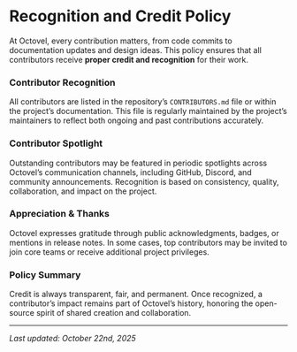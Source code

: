 # Recognition and Credit Policy

At Octovel, every contribution matters, from code commits to documentation updates and design ideas. This policy ensures that all contributors receive **proper credit and recognition** for their work.

### Contributor Recognition

All contributors are listed in the repository’s `CONTRIBUTORS.md` file or within the project’s documentation. This file is regularly maintained by the project’s maintainers to reflect both ongoing and past contributions accurately.

### Contributor Spotlight

Outstanding contributors may be featured in periodic spotlights across Octovel’s communication channels, including GitHub, Discord, and community announcements. Recognition is based on consistency, quality, collaboration, and impact on the project.

### Appreciation & Thanks

Octovel expresses gratitude through public acknowledgments, badges, or mentions in release notes. In some cases, top contributors may be invited to join core teams or receive additional project privileges.

### Policy Summary

Credit is always transparent, fair, and permanent. Once recognized, a contributor’s impact remains part of Octovel’s history, honoring the open-source spirit of shared creation and collaboration.

---

*Last updated: October 22nd, 2025*
